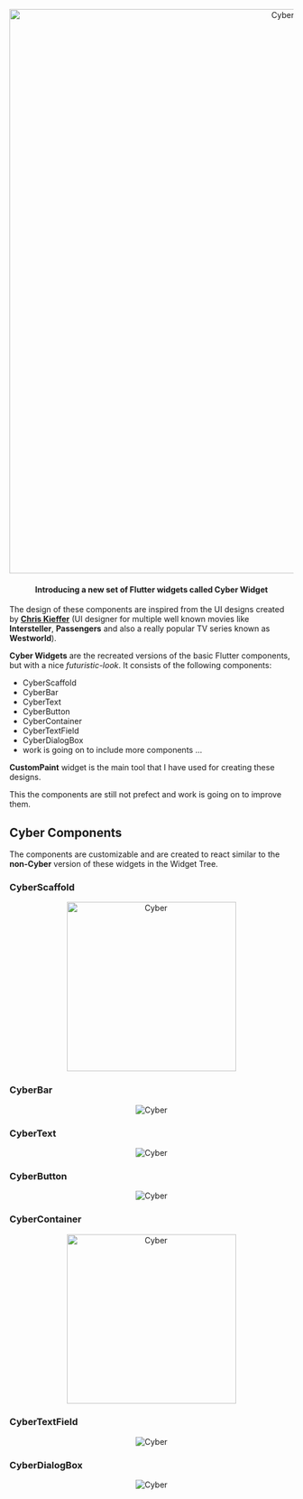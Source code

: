 <p align="center">
  <img width="1000" src="https://github.com/sbis04/cyber_flutter/raw/master/screenshots/cyber_cover.gif" alt="Cyber Flutter"/>
</p>

<h4 align="center">Introducing a new set of Flutter widgets called Cyber Widget</h4>

The design of these components are inspired from the UI designs created by **[Chris Kieffer](https://twitter.com/ChrisKEE4)** (UI designer for multiple well known movies like **Intersteller**, **Passengers** and also a really popular TV series known as **Westworld**).

**Cyber Widgets** are the recreated versions of the basic Flutter components, but with a nice *futuristic-look*. It consists of the following components:

* CyberScaffold
* CyberBar
* CyberText
* CyberButton
* CyberContainer
* CyberTextField
* CyberDialogBox
* work is going on to include more components ...

**CustomPaint** widget is the main tool that I have used for creating these designs.

This the components are still not prefect and work is going on to improve them.

## Cyber Components

The components are customizable and are created to react similar to the **non-Cyber** version of these widgets in the Widget Tree.

### CyberScaffold

<p align="center">
  <img width="300" src="https://github.com/sbis04/cyber_flutter/raw/master/screenshots/scaffold.png" alt="Cyber"/>
</p>

### CyberBar

<p align="center">
  <img src="https://github.com/sbis04/cyber_flutter/raw/master/screenshots/app_bar.png" alt="Cyber"/>
</p>

### CyberText

<p align="center">
  <img src="https://github.com/sbis04/cyber_flutter/raw/master/screenshots/text.png" alt="Cyber"/>
</p>

### CyberButton

<p align="center">
  <img src="https://github.com/sbis04/cyber_flutter/raw/master/screenshots/button.png" alt="Cyber"/>
</p>

### CyberContainer

<p align="center">
  <img width="300" src="https://github.com/sbis04/cyber_flutter/raw/master/screenshots/container.png" alt="Cyber"/>
</p>

### CyberTextField

<p align="center">
  <img src="https://github.com/sbis04/cyber_flutter/raw/master/screenshots/text_field.png" alt="Cyber"/>
</p>

### CyberDialogBox

<p align="center" >
  <img src="https://github.com/sbis04/cyber_flutter/raw/master/screenshots/dialog_box.png" alt="Cyber"/>
</p>


